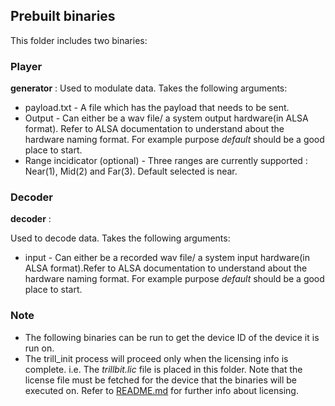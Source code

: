 ## Prebuilt binaries

This folder includes two binaries:

### Player
**generator** : 
Used to modulate data. Takes the following arguments:
- payload.txt - A file which has the payload that needs to be sent.
- Output - Can either be a wav file/ a system output hardware(in ALSA format). Refer to ALSA documentation to understand about the hardware naming format. For example purpose *default* should be a good place to start.
- Range incidicator (optional) - Three ranges are currently supported : Near(1), Mid(2) and Far(3). Default selected is near.    

### Decoder
**decoder** :

Used to decode data. Takes the following arguments:
- input - Can either be a recorded wav file/ a system input hardware(in ALSA format).Refer to ALSA documentation to understand about the hardware naming format. For example purpose *default* should be a good place to start.


### Note

- The following binaries can be run to get the device ID of the device it is run on.
- The trill_init process will proceed only when the licensing info is complete. i.e. The *trillbit.lic* file is placed in this folder. Note that the license file must be fetched for the device that the binaries will be executed on. Refer to [README.md](../../../../scripts/license/README.md) for further info about licensing.